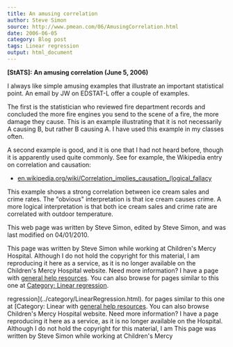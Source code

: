```yaml
---
title: An amusing correlation
author: Steve Simon
source: http://www.pmean.com/06/AmusingCorrelation.html
date: 2006-06-05
category: Blog post
tags: Linear regression
output: html_document
---
```

**[StATS]:** **An amusing correlation (June 5,
2006)**

I always like simple amusing examples that illustrate an important
statistical point. An email by JW on EDSTAT-L offer a couple of
examples.

The first is the statistician who reviewed fire department records and
concluded the more fire engines you send to the scene of a fire, the
more damage they cause. This is an example illustrating that it is not
necessarily A causing B, but rather B causing A. I have used this
example in my classes often.

A second example is good, and it is one that I had not heard before,
though it is apparently used quite commonly. See for example, the
Wikipedia entry on correlation and causation:

-   [en.wikipedia.org/wiki/Correlation\_implies\_causation\_(logical\_fallacy](http://en.wikipedia.org/wiki/Correlation_implies_causation_(logical_fallacy))

This example shows a strong correlation between ice cream sales and
crime rates. The \"obvious\" interpretation is that ice cream causes
crime. A more logical interpretation is that both ice cream sales and
crime rate are correlated with outdoor temperature.

This web page was written by Steve Simon, edited by Steve Simon, and was
last modified on 04/01/2010.

This page was written by Steve Simon while working at Children\'s Mercy
Hospital. Although I do not hold the copyright for this material, I am
reproducing it here as a service, as it is no longer available on the
Children\'s Mercy Hospital website. Need more information? I have a page
with [general help resources](../GeneralHelp.html). You can also browse
for pages similar to this one at [Category: Linear
regression](../category/LinearRegression.html).
<!---More--->
regression](../category/LinearRegression.html).
for pages similar to this one at [Category: Linear
with [general help resources](../GeneralHelp.html). You can also browse
Children\'s Mercy Hospital website. Need more information? I have a page
reproducing it here as a service, as it is no longer available on the
Hospital. Although I do not hold the copyright for this material, I am
This page was written by Steve Simon while working at Children\'s Mercy

<!---Do not use
**[StATS]:** **An amusing correlation (June 5,
This page was written by Steve Simon while working at Children\'s Mercy
Hospital. Although I do not hold the copyright for this material, I am
reproducing it here as a service, as it is no longer available on the
Children\'s Mercy Hospital website. Need more information? I have a page
with [general help resources](../GeneralHelp.html). You can also browse
for pages similar to this one at [Category: Linear
regression](../category/LinearRegression.html).
--->

